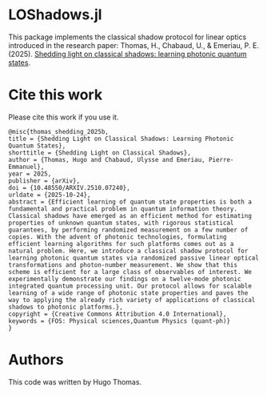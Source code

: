 # LOShadows.jl

This package implements the classical shadow protocol for linear optics
introduced in the research paper: Thomas, H., Chabaud, U., & Emeriau, P. E.
(2025). [Shedding light on classical shadows: learning photonic quantum
states](https://arxiv.org/abs/2510.07240).


# Cite this work

Please cite this work if you use it.

    @misc{thomas_shedding_2025b,
    title = {Shedding Light on Classical Shadows: Learning Photonic Quantum States},
    shorttitle = {Shedding Light on Classical Shadows},
    author = {Thomas, Hugo and Chabaud, Ulysse and Emeriau, Pierre-Emmanuel},
    year = 2025,
    publisher = {arXiv},
    doi = {10.48550/ARXIV.2510.07240},
    urldate = {2025-10-24},
    abstract = {Efficient learning of quantum state properties is both a fundamental and practical problem in quantum information theory. Classical shadows have emerged as an efficient method for estimating properties of unknown quantum states, with rigorous statistical guarantees, by performing randomized measurement on a few number of copies. With the advent of photonic technologies, formulating efficient learning algorithms for such platforms comes out as a natural problem. Here, we introduce a classical shadow protocol for learning photonic quantum states via randomized passive linear optical transformations and photon-number measurement. We show that this scheme is efficient for a large class of observables of interest. We experimentally demonstrate our findings on a twelve-mode photonic integrated quantum processing unit. Our protocol allows for scalable learning of a wide range of photonic state properties and paves the way to applying the already rich variety of applications of classical shadows to photonic platforms.},
    copyright = {Creative Commons Attribution 4.0 International},
    keywords = {FOS: Physical sciences,Quantum Physics (quant-ph)}
    }


# Authors
This code was written by Hugo Thomas.